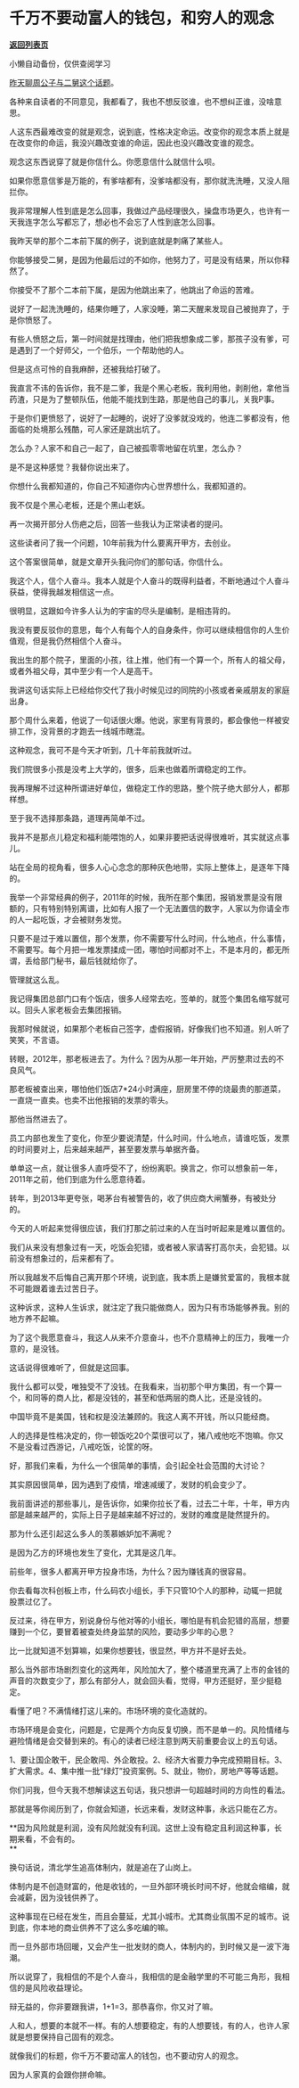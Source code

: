 # 千万不要动富人的钱包，和穷人的观念

[**返回列表页**](/gzh/记忆承载)

小懒自动备份，仅供查阅学习

[昨天聊周公子与二舅这个话题](http://mp.weixin.qq.com/s?__biz=MzU0MjYwNDU2Mw==&mid=2247507207&idx=1&sn=9a7a9a2ac0bad831697d8cb400b80823&chksm=fb1ab17bcc6d386d30fb788a7437efa0b7fb6274ecff199d5fa79a6cd10006eb9e68c4faeba9&scene=21#wechat_redirect)。  

  

各种来自读者的不同意见，我都看了，我也不想反驳谁，也不想纠正谁，没啥意思。

  

人这东西最难改变的就是观念，说到底，性格决定命运。改变你的观念本质上就是在改变你的命运，我没兴趣改变谁的命运，因此也没兴趣改变谁的观念。  

  

观念这东西说穿了就是你信什么。你愿意信什么就信什么呗。

  

如果你愿意信爹是万能的，有爹啥都有，没爹啥都没有，那你就洗洗睡，又没人阻拦你。  

  

我非常理解人性到底是怎么回事，我做过产品经理很久，操盘市场更久，也许有一天我连字怎么写都忘了，想必也不会忘了人性到底怎么回事。  

  

我昨天举的那个二本前下属的例子，说到底就是刺痛了某些人。

  

你能够接受二舅，是因为他最后过的不如你，他努力了，可是没有结果，所以你释然了。  

  

你接受不了那个二本前下属，是因为他跳出来了，他跳出了命运的苦难。  

  

说好了一起洗洗睡的，结果你睡了，人家没睡，第二天醒来发现自己被抛弃了，于是你愤怒了。

  

有些人愤怒之后，第一时间就是找理由，他们把我想象成二爹，那孩子没有爹，可是遇到了一个好师父，一个伯乐，一个帮助他的人。  

  

但是这点可怜的自我麻醉，还被我给打破了。  

  

我直言不讳的告诉你，我不是二爹，我是个黑心老板，我利用他，剥削他，拿他当药渣，只是为了整顿队伍，他能不能找到生路，那是他自己的事儿，关我P事。

  

于是你们更愤怒了，说好了一起睡的，说好了没爹就没戏的，他连二爹都没有，他面临的处境那么残酷，可人家还是跳出坑了。

  

怎么办？人家不和自己一起了，自己被孤零零地留在坑里，怎么办？

  

是不是这种感觉？我替你说出来了。

  

你想什么我都知道的，你自己不知道你内心世界想什么，我都知道的。  

  

我不仅是个黑心老板，还是个黑山老妖。

  

再一次揭开部分人伤疤之后，回答一些我认为正常读者的提问。  

  

这些读者问了我一个问题，10年前我为什么要离开甲方，去创业。  

  

这个答案很简单，就是文章开头我问你们的那句话，你信什么。  

  

我这个人，信个人奋斗。我本人就是个人奋斗的既得利益者，不断地通过个人奋斗获益，使得我越发相信这一点。  

  

很明显，这跟如今许多人认为的宇宙的尽头是编制，是相违背的。  

  

我没有要反驳你的意思，每个人有每个人的自身条件，你可以继续相信你的人生价值观，但是我仍然相信个人奋斗。  

  

我出生的那个院子，里面的小孩，往上推，他们有一个算一个，所有人的祖父母，或者外祖父母，其中至少有一个人是高干。  

  

我讲这句话实际上已经给你交代了我小时候见过的同院的小孩或者亲戚朋友的家庭出身。  

  

那个周什么来着，他说了一句话很火爆。他说，家里有背景的，都会像他一样被安排工作，没背景的才跑去一线城市瞎混。  

  

这种观念，我可不是今天才听到，几十年前我就听过。  

  

我们院很多小孩是没考上大学的，很多，后来也做着所谓稳定的工作。  

  

我再理解不过这种所谓进好单位，做稳定工作的思路，整个院子绝大部分人，都那样想。

  

至于我不选择那条路，道理再简单不过。

  

我并不是那点儿稳定和福利能喂饱的人，如果非要把话说得很难听，其实就这点事儿。

  

站在全局的视角看，很多人心心念念的那种灰色地带，实际上整体上，是逐年下降的。  

  

我举一个非常经典的例子，2011年的时候，我所在那个集团，报销发票是没有限额的，只有特别特别离谱，比如有人报了一个无法置信的数字，人家以为你请全市的人一起吃饭，才会被财务发觉。  

  

只要不是过于难以置信，那个发票，你不需要写什么时间，什么地点，什么事情，不需要写。每个月把一堆发票揉成一团，哪怕时间都对不上，不是本月的，都无所谓，丢给部门秘书，最后钱就给你了。  

  

管理就这么乱。

  

我记得集团总部门口有个饭店，很多人经常去吃，签单的，就签个集团名缩写就可以。回头人家老板会去集团报销。  

  

我那时候就说，如果那个老板自己签字，虚假报销，好像我们也不知道。别人听了笑笑，不言语。  

  

转眼，2012年，那老板进去了。为什么？因为从那一年开始，严厉整肃过去的不良风气。

  

那老板被查出来，哪怕他们饭店7*24小时满座，厨房里不停的烧最贵的那道菜，一直烧一直卖。也卖不出他报销的发票的零头。  

  

那他当然进去了。

  

员工内部也发生了变化，你至少要说清楚，什么时间，什么地点，请谁吃饭，发票的时间要对上，后来越来越严，甚至要发票与单据齐备。

  

单单这一点，就让很多人直呼受不了，纷纷离职。换言之，你可以想象前一年，2011年之前，他们到底为什么愿意待着。  

  

转年，到2013年更夸张，喝茅台有被警告的，收了供应商大闸蟹券，有被处分的。

  

今天的人听起来觉得很应该，我们打那之前过来的人在当时听起来是难以置信的。  

  

我们从来没有想象过有一天，吃饭会犯错，或者被人家请客打高尔夫，会犯错。以前没有想象过的，后来都有了。  

  

所以我越发不后悔自己离开那个环境，说到底，我本质上是嫌贫爱富的，我根本就不可能跟着谁去过苦日子。  

  

这种诉求，这种人生诉求，就注定了我只能做商人，因为只有市场能够养我。别的地方养不起嘛。

  

为了这个我愿意奋斗，我这人从来不介意奋斗，也不介意精神上的压力，我唯一介意的，是没钱。

  

这话说得很难听了，但就是这回事。

  

我什么都可以受，唯独受不了没钱。在我看来，当初那个甲方集团，有一个算一个，和同等的商人比，都是没钱的，甚至和低两层的商人比，还是没钱的。

  

中国毕竟不是美国，钱和权是没法兼顾的。我这人离不开钱，所以只能经商。

  

人的选择是性格决定的，你一顿饭吃20个菜很可以了，猪八戒他吃不饱嘛。你又不是没看过西游记，八戒吃饭，论筐的呀。  

  

好，那我们来看，为什么一个很简单的事情，会引起全社会范围的大讨论？  

  

其实原因很简单，因为遇到了疫情，增速减缓了，发财的机会变少了。

  

我前面讲述的那些事儿，是告诉你，如果你拉长了看，过去二十年，十年，甲方内部是越来越严的，实际上日子是越来越不好过的，发财的难度是陡然提升的。

  

那为什么还引起这么多人的羡慕嫉妒加不满呢？  

  

是因为乙方的环境也发生了变化，尤其是这几年。

  

前些年，很多人都离开甲方投身市场，为什么？因为赚钱真的很容易。  

  

你去看每次科创板上市，什么码农小组长，手下只管10个人的那种，动辄一把就股票过亿了。  

  

反过来，待在甲方，别说身份与他对等的小组长，哪怕是有机会犯错的高层，想要赚到一个亿，要冒着被查处终身监禁的风险，要动多少年的心思？  

  

比一比就知道不划算嘛，如果你想要钱，很显然，甲方并不是好去处。  

  

那么当外部市场剧烈变化的这两年，风险加大了，整个楼道里充满了上市的金钱的声音的次数变少了，那么有部分人，就会回头看，觉得，甲方还挺好，至少挺稳定。  

  

看懂了吧？不满情绪打这儿来的。市场环境的变化造就的。

  

市场环境是会变化，问题是，它是两个方向反复切换，而不是单一的。风险情绪与避险情绪是会交替到来的。有心的读者已经注意到两天前重要会议上的五句话。

  

1、要让国企敢干，民企敢闯、外企敢投。2、经济大省要力争完成预期目标。3、扩大需求。4、集中推一批“绿灯”投资案例。5、就业，物价，房地产等等话题。

  

你们问我，但今天我不想解读这五句话，我只想讲一句超越时间的方向性的看法。

  

那就是等你阅历到了，你就会知道，长远来看，发财这种事，永远只能在乙方。

  

 **因为风险就是利润，没有风险就没有利润。这世上没有稳定且利润这种事，长期来看，不会有的。  
**

  

换句话说，清北学生追高体制内，就是追在了山岗上。  

  

体制内是不创造财富的，他是收钱的，一旦外部环境长时间不好，他就会缩编，就会减薪，因为没钱供养了。  

  

这种事现在已经在发生，而且会蔓延，尤其小城市。尤其商业氛围不足的城市。说到底，你本地的商业供养不了这么多吃编的嘛。

  

而一旦外部市场回暖，又会产生一批发财的商人，体制内的，到时候又是一波下海潮。  

  

所以说穿了，我相信的不是个人奋斗，我相信的是金融学里的不可能三角形，我相信的是风险收益理论。

  

辩无益的，你非要跟我讲，1+1=3，那恭喜你，你又对了嘛。

  

人和人，想要的本就不一样。有的人想要稳定，有的人想要钱，有的人，也许人家就是想要保持自己固有的观念。  

  

就像我们的标题，你千万不要动富人的钱包，也不要动穷人的观念。

  

因为人家真的会跟你拼命嘛。

